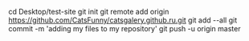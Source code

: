 cd Desktop/test-site
git init
git remote add origin https://github.com/CatsFunny/catsgalery.github.ru.git
git add --all
git commit -m 'adding my files to my repository'
git push -u origin master
